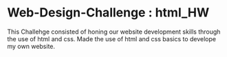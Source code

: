 # Web-Design-Challenge : html_HW
This Challehge consisted of honing our website development skills through the use of html and css.
Made the use of html and css basics to develope my own website.




